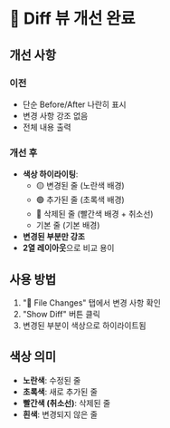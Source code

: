 # 🎨 Diff 뷰 개선 완료

## 개선 사항

### 이전
- 단순 Before/After 나란히 표시
- 변경 사항 강조 없음
- 전체 내용 출력

### 개선 후
- **색상 하이라이팅**:
  - 🟡 변경된 줄 (노란색 배경)
  - 🟢 추가된 줄 (초록색 배경)
  - 🔴 삭제된 줄 (빨간색 배경 + 취소선)
  - 기본 줄 (기본 배경)
- **변경된 부분만 강조**
- **2열 레이아웃**으로 비교 용이

## 사용 방법

1. "🔄 File Changes" 탭에서 변경 사항 확인
2. "Show Diff" 버튼 클릭
3. 변경된 부분이 색상으로 하이라이트됨

## 색상 의미

- **노란색**: 수정된 줄
- **초록색**: 새로 추가된 줄
- **빨간색 (취소선)**: 삭제된 줄
- **흰색**: 변경되지 않은 줄


